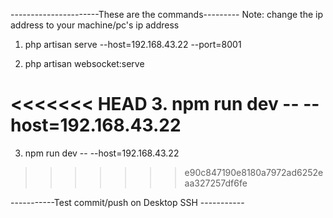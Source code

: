 ----------------------These are the commands---------
Note: change the ip address to your machine/pc's ip address

1. php artisan serve --host=192.168.43.22 --port=8001

2. php artisan websocket:serve

<<<<<<< HEAD
3. npm run dev -- --host=192.168.43.22    
=======
3. npm run dev -- --host=192.168.43.22   
>>>>>>> e90c847190e8180a7972ad6252eaa327257df6fe


-----------Test commit/push on Desktop SSH -----------
